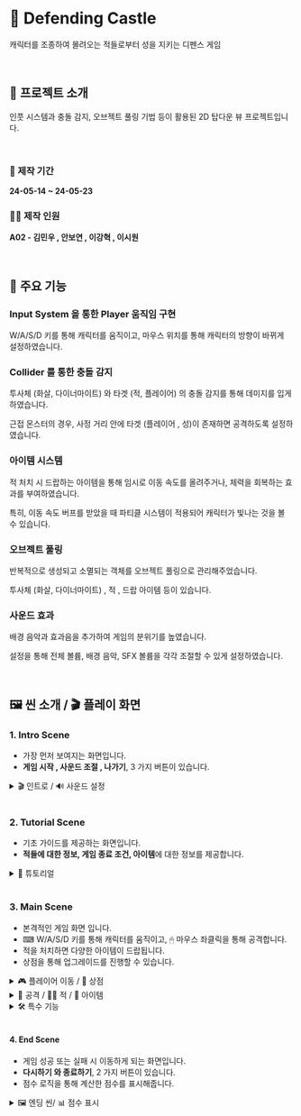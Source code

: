 # 🏹 Defending Castle
 캐릭터를 조종하여 몰려오는 적들로부터 성을 지키는 디펜스 게임

<br>

## 📂 프로젝트 소개
 인풋 시스템과 충돌 감지, 오브젝트 풀링 기법 등이 활용된 2D 탑다운 뷰 프로젝트입니다.

<br>

### 📆 제작 기간
**24-05-14 ~ 24-05-23**

### 👨‍💻 제작 인원
**A02 - 김민우 , 안보연 , 이강혁 , 이시원**

<br>

## 📌 주요 기능

### Input System 을 통한 Player 움직임 구현
W/A/S/D 키를 통해 캐릭터를 움직이고, 마우스 위치를 통해 캐릭터의 방향이 바뀌게 설정하였습니다.

### Collider 를 통한 충돌 감지
투사체 (화살, 다이너마이트) 와 타겟 (적, 플레이어) 의 충돌 감지를 통해 데미지를 입게 하였습니다.

근접 몬스터의 경우, 사정 거리 안에 타겟 (플레이어 , 성)이 존재하면 공격하도록 설정하였습니다.

### 아이템 시스템
적 처치 시 드랍하는 아이템을 통해 임시로 이동 속도를 올려주거나, 체력을 회복하는 효과를 부여하였습니다.

특히, 이동 속도 버프를 받았을 때 파티클 시스템이 적용되어 캐릭터가 빛나는 것을 볼 수 있습니다.

### 오브젝트 풀링
반복적으로 생성되고 소멸되는 객체를 오브젝트 풀링으로 관리해주었습니다.

투사체 (화살, 다이너마이트) , 적 , 드랍 아이템 등이 있습니다.

### 사운드 효과
배경 음악과 효과음을 추가하여 게임의 분위기를 높였습니다.

설정을 통해 전체 볼륨, 배경 음악, SFX 볼륨을 각각 조절할 수 있게 설정하였습니다.

<br>

## 🖼 씬 소개 / 🎬 플레이 화면

### 1. Intro Scene
- 가장 먼저 보여지는 화면입니다.
- **게임 시작 , 사운드 조절 , 나가기**, 3 가지 버튼이 있습니다.

<details>
  <summary> 🎬 인트로 / 🔊 사운드 설정</summary>
  <img src = "https://github.com/SnowScapes/DefendTheCastle/assets/122630746/f5706958-6cf5-4f22-8a4a-548b0eb3c4e2" width = 500>
</details>

<br>

### 2. Tutorial Scene
- 기초 가이드를 제공하는 화면입니다.
- **적들에 대한 정보, 게임 종료 조건, 아이템**에 대한 정보를 제공합니다.

<details>
  <summary> 📕 튜토리얼</summary>
  <img src = "https://github.com/SnowScapes/DefendTheCastle/assets/122630746/0666a15a-a10e-4055-b049-57d3ab068896" width = 500>
</details>

<br>

### 3. Main Scene
- 본격적인 게임 화면 입니다.
- ⌨ W/A/S/D 키를 통해 캐릭터를 움직이고, 🖱 마우스 좌클릭을 통해 공격합니다.
- 적을 처치하면 다양한 아이템이 드랍됩니다.
- 상점을 통해 업그레이드를 진행할 수 있습니다.

<details>
  <summary> 🎮 플레이어 이동 / 💎 상점 </summary>
  <img src = "https://github.com/SnowScapes/DefendTheCastle/assets/122630746/bb5403d4-b9f2-4148-a5cc-7dbd7bf5020c" width = 500>
</details>

<details>
  <summary> 🏹 공격 / 🧟‍♂️ 적 / 🎁 아이템 </summary>
  <img src = "https://github.com/SnowScapes/DefendTheCastle/assets/122630746/44b6d181-279c-467e-bba1-a9c870886c59" width = 500>
</details>

<details>
  <summary> 🛠 특수 기능 </summary>
  <img src = "https://github.com/SnowScapes/DefendTheCastle/assets/122630746/48df322c-6a44-4617-83de-a662180585bf" width = 500>
</details>

<br>

#### 4. End Scene
- 게임 성공 또는 실패 시 이동하게 되는 화면입니다.
- **다시하기 와 종료하기**, 2 가지 버튼이 있습니다.
- 점수 로직을 통해 계산한 점수를 표시해줍니다.

<details>
  <summary> 🖼 엔딩 씬/ 📊 점수 표시  </summary>
  <img src = "https://github.com/SnowScapes/DefendTheCastle/assets/122630746/23ffcb75-2977-4525-80c4-632e6c65695b" width = 500>
  <img src ="https://github.com/SnowScapes/DefendTheCastle/assets/122630746/ff3f3317-5296-40b7-a97b-84849023d77f" width = 500>
</details>
